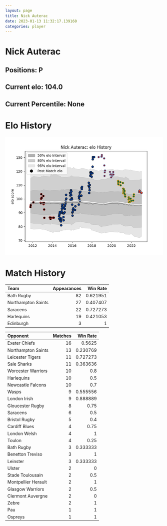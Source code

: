 ```yaml
---  
layout: page  
title: Nick Auterac  
date: 2023-01-13 11:32:17.139160  
categories: player  
---
```

# Nick Auterac

## Positions: P

## Current elo: 104.0

## Current Percentile: None

# Elo History


![elo history](history_NickAuterac.png)
# Match History


| Team               |   Appearances |   Win Rate |
|:-------------------|--------------:|-----------:|
| Bath Rugby         |            82 |   0.621951 |
| Northampton Saints |            27 |   0.407407 |
| Saracens           |            22 |   0.727273 |
| Harlequins         |            19 |   0.421053 |
| Edinburgh          |             3 |   1        |

| Opponent            |   Matches |   Win Rate |
|:--------------------|----------:|-----------:|
| Exeter Chiefs       |        16 |   0.5625   |
| Northampton Saints  |        13 |   0.230769 |
| Leicester Tigers    |        11 |   0.727273 |
| Sale Sharks         |        11 |   0.363636 |
| Worcester Warriors  |        10 |   0.8      |
| Harlequins          |        10 |   0.5      |
| Newcastle Falcons   |        10 |   0.7      |
| Wasps               |         9 |   0.555556 |
| London Irish        |         9 |   0.888889 |
| Gloucester Rugby    |         8 |   0.75     |
| Saracens            |         6 |   0.5      |
| Bristol Rugby       |         5 |   0.4      |
| Cardiff Blues       |         4 |   0.75     |
| London Welsh        |         4 |   1        |
| Toulon              |         4 |   0.25     |
| Bath Rugby          |         3 |   0.333333 |
| Benetton Treviso    |         3 |   1        |
| Leinster            |         3 |   0.333333 |
| Ulster              |         2 |   0        |
| Stade Toulousain    |         2 |   0.5      |
| Montpellier Herault |         2 |   1        |
| Glasgow Warriors    |         2 |   0.5      |
| Clermont Auvergne   |         2 |   0        |
| Zebre               |         2 |   1        |
| Pau                 |         1 |   1        |
| Ospreys             |         1 |   1        |
